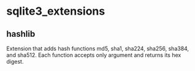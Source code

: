# sqlite3_extensions

## hashlib

Extension that adds hash functions md5, sha1, sha224, sha256, sha384, and sha512. Each function accepts only argument
and returns its hex digest.
